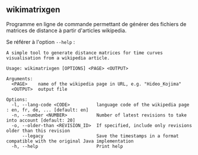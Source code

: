 ## wikimatrixgen

Programme en ligne de commande permettant de générer des fichiers de matrices de distance à partir d'articles wikipedia.

Se référer à l'option `--help` :

```
A simple tool to generate distance matrices for time curves visualisation from a wikipedia article.

Usage: wikimatrixgen [OPTIONS] <PAGE> <OUTPUT>

Arguments:
  <PAGE>    name of the wikipedia page in URL, e.g. "Hideo_Kojima"
  <OUTPUT>  output file

Options:
  -l, --lang-code <CODE>          language code of the wikipedia page : en, fr, de, ... [default: en]
  -n, --number <NUMBER>           Number of latest revisions to take into account [default: 20]
  -o, --older-than <REVISION_ID>  If specified, include only revisions older than this revision
      --legacy                    Save the timestamps in a format compatible with the original Java implementation
  -h, --help                      Print help
```
